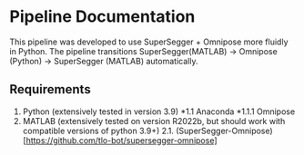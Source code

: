 # Pipeline Documentation

This pipeline was developed to use SuperSegger + Omnipose more fluidly in Python. The pipeline transitions SuperSegger(MATLAB) -> Omnipose (Python) -> SuperSegger (MATLAB) automatically.

## Requirements

1. Python  (extensively tested in version 3.9)
 *1.1 Anaconda
 *1.1.1 Omnipose
2. MATLAB (extensively tested on version R2022b, but should work with compatible versions of python 3.9+)
2.1. (SuperSegger-Omnipose)[https://github.com/tlo-bot/supersegger-omnipose]  
